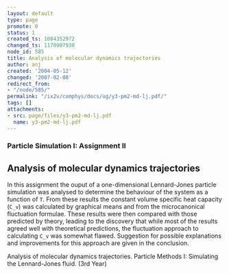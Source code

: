 ```yaml
---
layout: default
type: page
promote: 0
status: 1
created_ts: 1084352972
changed_ts: 1170907938
node_id: 585
title: Analysis of molecular dynamics trajectories
author: anj
created: '2004-05-12'
changed: '2007-02-08'
redirect_from:
- "/node/585/"
permalink: "/ix2v/comphys/docs/ug/y3-pm2-md-lj.pdf/"
tags: []
attachments:
- src: page/files/y3-pm2-md-lj.pdf
  name: y3-pm2-md-lj.pdf
---
```

### Particle Simulation I: Assignment II
## Analysis of molecular dynamics trajectories
In this assignment the ouput of a one-dimensional
Lennard-Jones particle simulation was analysed to
determine the behaviour of the system as a function of
`T`. From these results the constant volume specific
heat capacity (`C_v`) was calculated by graphical means
and from the microcanonical fluctuation formulae.
These results were then compared with those
predicted by theory, leading to the discovery that while
most of the results agreed well with theoretical
predictions, the fluctuation approach to calculating `C_v`
was somewhat flawed. Suggestion for possible
explanations and improvements for this approach are
given in the conclusion.

Analysis of molecular dynamics trajectories.  Particle Methods I: Simulating the Lennard-Jones fluid. (3rd Year)
